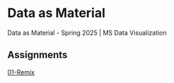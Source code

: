 # Data as Material
Data as Material - Spring 2025 | MS Data Visualization
## Assignments
[01-Remix](https://monsichasris.github.io/data-as-material/01-remix)
